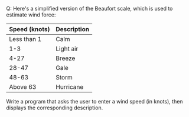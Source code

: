 Q: Here's a simplified version of the Beaufort scale, which is used to estimate
wind force:

| Speed (knots) | Description |
| ------------- | ----------- |
| Less than 1   | Calm        |
| 1-3           | Light air   |
| 4-27          | Breeze      |
| 28-47         | Gale        |
| 48-63         | Storm       |
| Above 63      | Hurricane   |

Write a program that asks the user to enter a wind speed (in knots), then
displays the corresponding description.
